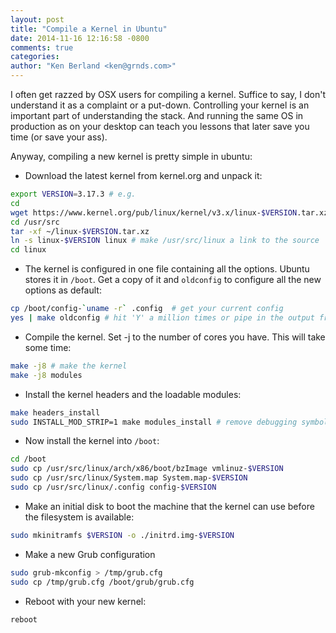 ```yaml
---
layout: post
title: "Compile a Kernel in Ubuntu"
date: 2014-11-16 12:16:58 -0800
comments: true
categories:
author: "Ken Berland <ken@grnds.com>"
---
```

I often get razzed by OSX users for compiling a kernel.  Suffice to say, I don't understand it as a complaint or a put-down.  Controlling your kernel is an important part of understanding the stack.  And running the same OS in production as on your desktop can teach you lessons that later save you time (or save your ass).

Anyway, compiling a new kernel is pretty simple in ubuntu:

- Download the latest kernel from kernel.org and unpack it:

```bash
export VERSION=3.17.3 # e.g.
cd
wget https://www.kernel.org/pub/linux/kernel/v3.x/linux-$VERSION.tar.xz
cd /usr/src
tar -xf ~/linux-$VERSION.tar.xz
ln -s linux-$VERSION linux # make /usr/src/linux a link to the source
cd linux
```

- The kernel is configured in one file containing all the options.  Ubuntu stores it in `/boot`.  Get a copy of it and `oldconfig` to configure all the new options as default:

```bash
cp /boot/config-`uname -r` .config  # get your current config
yes | make oldconfig # hit 'Y' a million times or pipe in the output from `yes`
```

- Compile the kernel.  Set -j to the number of cores you have.  This will take some time:

```bash
make -j8 # make the kernel
make -j8 modules
```

- Install the kernel headers and the loadable modules:

```bash
make headers_install
sudo INSTALL_MOD_STRIP=1 make modules_install # remove debugging symbols for smaller /lib/mmodules and initramfs
```
- Now install the kernel into `/boot`:
```bash
cd /boot
sudo cp /usr/src/linux/arch/x86/boot/bzImage vmlinuz-$VERSION
sudo cp /usr/src/linux/System.map System.map-$VERSION
sudo cp /usr/src/linux/.config config-$VERSION
```

- Make an initial disk to boot the machine that the kernel can use before the filesystem is available:

```bash
sudo mkinitramfs $VERSION -o ./initrd.img-$VERSION
```

- Make a new Grub configuration
```bash
sudo grub-mkconfig > /tmp/grub.cfg
sudo cp /tmp/grub.cfg /boot/grub/grub.cfg
```

- Reboot with your new kernel:

```bash
reboot
```
